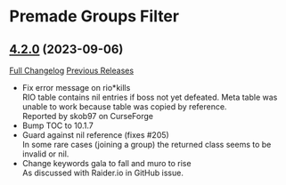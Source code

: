 # Premade Groups Filter

## [4.2.0](https://github.com/0xbs/premade-groups-filter/tree/4.2.0) (2023-09-06)
[Full Changelog](https://github.com/0xbs/premade-groups-filter/compare/4.1.0...4.2.0) [Previous Releases](https://github.com/0xbs/premade-groups-filter/releases)

- Fix error message on rio*kills  
    RIO table contains nil entries if boss not yet defeated. Meta table was unable to work because table was copied by reference.  
    Reported by skob97 on CurseForge  
- Bump TOC to 10.1.7  
- Guard against nil reference (fixes #205)  
    In some rare cases (joining a group) the returned class seems to be invalid or nil.  
- Change keywords gala to fall and muro to rise  
    As discussed with Raider.io in GitHub issue.  